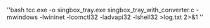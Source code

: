 ''bash
tcc.exe -o singbox_tray.exe singbox_tray_with_converter.c -mwindows -lwininet -lcomctl32 -ladvapi32 -lshell32 >log.txt 2>&1
''
